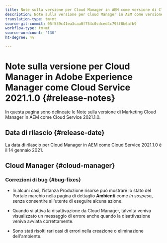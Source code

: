 ```yaml
---
title: Note sulla versione per Cloud Manager in AEM come versione di Cloud Service 2021.1.0
description: Note sulla versione per Cloud Manager in AEM come versione di Cloud Service 2021.1.0
translation-type: tm+mt
source-git-commit: 05f539c41ea3caa0f754c0cdced4c795f8b6afb9
workflow-type: tm+mt
source-wordcount: '130'
ht-degree: 4%

---
```



# Note sulla versione per Cloud Manager in Adobe Experience Manager come Cloud Service 2021.1.0 {#release-notes}

In questa pagina sono delineate le Note sulla versione di Marketing Cloud Manager in AEM come Cloud Service 2021.1.0.

## Data di rilascio {#release-date}

La data di rilascio per Cloud Manager in AEM come Cloud Service 2021.1.0 è il 14 gennaio 2021.

## Cloud Manager {#cloud-manager}

### Correzioni di bug {#bug-fixes}

* In alcuni casi, l&#39;istanza Produzione risorse può mostrare lo stato del Portale marchio nella pagina di dettaglio **Ambienti** come *In sospeso*, senza consentire all&#39;utente di eseguire alcuna azione.

* Quando si attiva la disattivazione da Cloud Manager, talvolta veniva visualizzato un messaggio di errore anche quando la disattivazione veniva avviata correttamente.

* Sono stati risolti rari casi di errori nella creazione o eliminazione dell&#39;ambiente.
